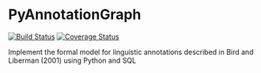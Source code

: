 PyAnnotationGraph
=================

[![Build Status](https://travis-ci.org/PhonologicalCorpusTools/PyAnnotationGraph.svg?branch=master)](https://travis-ci.org/PhonologicalCorpusTools/PyAnnotationGraph)
[![Coverage Status](https://coveralls.io/repos/PhonologicalCorpusTools/PyAnnotationGraph/badge.svg)](https://coveralls.io/r/PhonologicalCorpusTools/PyAnnotationGraph)


Implement the formal model for linguistic annotations described in Bird
and Liberman (2001) using Python and SQL

